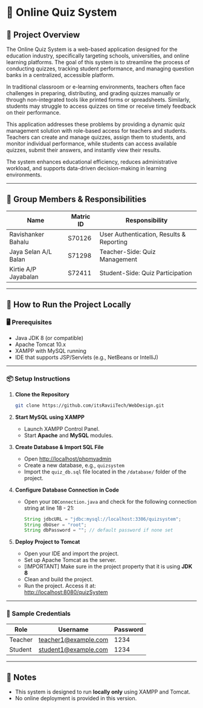 # 📘 Online Quiz System

## 📝 Project Overview

The Online Quiz System is a web-based application designed for the education industry, specifically targeting schools, universities, and online learning platforms. The goal of this system is to streamline the process of conducting quizzes, tracking student performance, and managing question banks in a centralized, accessible platform.

In traditional classroom or e-learning environments, teachers often face challenges in preparing, distributing, and grading quizzes manually or through non-integrated tools like printed forms or spreadsheets. Similarly, students may struggle to access quizzes on time or receive timely feedback on their performance.

This application addresses these problems by providing a dynamic quiz management solution with role-based access for teachers and students. Teachers can create and manage quizzes, assign them to students, and monitor individual performance, while students can access available quizzes, submit their answers, and instantly view their results.

The system enhances educational efficiency, reduces administrative workload, and supports data-driven decision-making in learning environments.

---

## 👥 Group Members & Responsibilities

| Name                   | Matric ID | Responsibility                             |
|------------------------|-----------|---------------------------------------------|
| Ravishanker Bahalu     | S70126    | User Authentication, Results & Reporting    |
| Jaya Selan A/L Balan   | S71298    | Teacher-Side: Quiz Management               |
| Kirtie A/P Jayabalan   | S72411    | Student-Side: Quiz Participation            |

---

## 🧪 How to Run the Project Locally

### 🖥️ Prerequisites

- Java JDK 8 (or compatible)
- Apache Tomcat 10.x
- XAMPP with MySQL running
- IDE that supports JSP/Servlets (e.g., NetBeans or IntelliJ)

---

### 📦 Setup Instructions

1. **Clone the Repository**  
   ```bash
   git clone https://github.com/itsRaviiTech/WebDesign.git
   ```

2. **Start MySQL using XAMPP**
   - Launch XAMPP Control Panel.
   - Start **Apache** and **MySQL** modules.

3. **Create Database & Import SQL File**
   - Open [http://localhost/phpmyadmin](http://localhost/phpmyadmin)
   - Create a new database, e.g., `quizsystem`
   - Import the `quiz_db.sql` file located in the `/database/` folder of the project.

4. **Configure Database Connection in Code**
   - Open your `DBConnection.java` and check for the following connection string at line 18 - 21:
     ```java
     String jdbcURL = "jdbc:mysql://localhost:3306/quizsystem";
     String dbUser = "root";
     String dbPassword = ""; // default password if none set
     ```

5. **Deploy Project to Tomcat**
   - Open your IDE and import the project.
   - Set up Apache Tomcat as the server.
   - [IMPORTANT] Make sure in the project property that it is using **JDK 8**
   - Clean and build the project.
   - Run the project. Access it at:  
     [http://localhost:8080/quizSystem](http://localhost:8080/quizSystem)

---

### 🔐 Sample Credentials

| Role    | Username | Password |
|---------|----------|----------|
| Teacher | teacher1@example.com | 1234     |
| Student | student1@example.com | 1234     |

---

## 📎 Notes

- This system is designed to run **locally only** using XAMPP and Tomcat.
- No online deployment is provided in this version.
